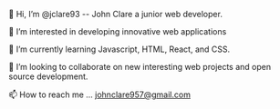 👋 Hi, I’m @jclare93 -- John Clare a junior web developer.

👀 I’m interested in developing innovative web applications

🌱 I’m currently learning Javascript, HTML, React, and CSS.

💞️ I’m looking to collaborate on new interesting web projects and open source development.

📫 How to reach me ... johnclare957@gmail.com

<!---
jclare93/jclare93 is a ✨ special ✨ repository because its `README.md` (this file) appears on your GitHub profile.
You can click the Preview link to take a look at your changes.
--->
